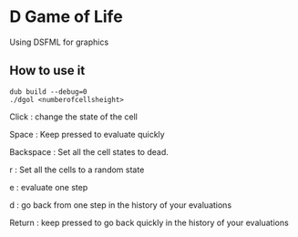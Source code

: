 D Game of Life
==============

Using DSFML for graphics

How to use it
-------------

```
dub build --debug=0
./dgol <numberofcellsheight>
```

Click : change the state of the cell

Space : Keep pressed to evaluate quickly

Backspace : Set all the cell states to dead.

r : Set all the cells to a random state

e : evaluate one step

d : go back from one step in the history of your evaluations

Return : keep pressed to go back quickly in the history of your evaluations
